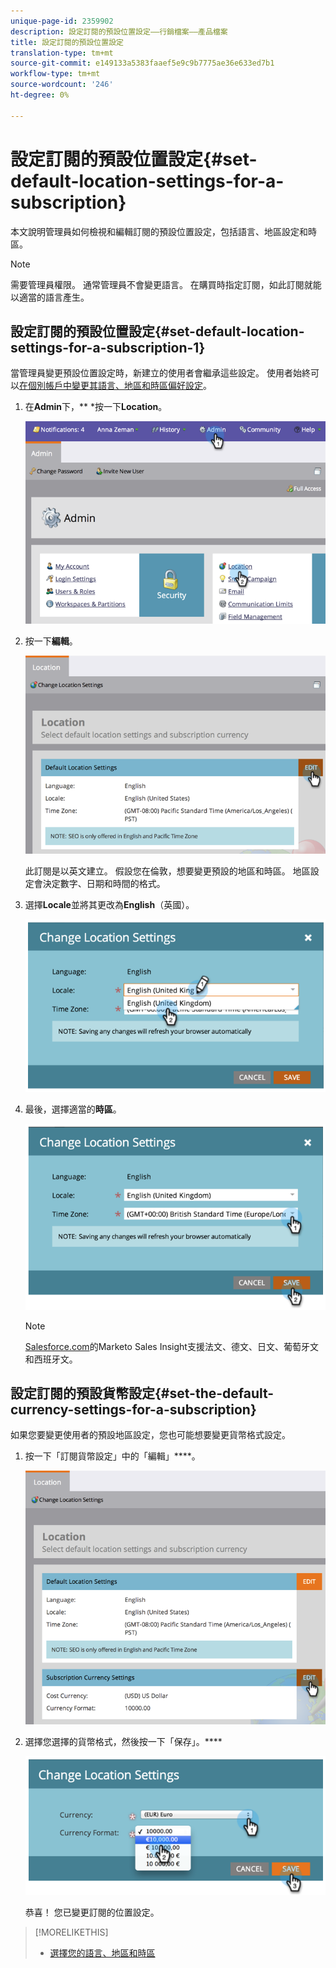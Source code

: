 ```yaml
---
unique-page-id: 2359902
description: 設定訂閱的預設位置設定——行銷檔案——產品檔案
title: 設定訂閱的預設位置設定
translation-type: tm+mt
source-git-commit: e149133a5383faaef5e9c9b7775ae36e633ed7b1
workflow-type: tm+mt
source-wordcount: '246'
ht-degree: 0%

---
```



# 設定訂閱的預設位置設定{#set-default-location-settings-for-a-subscription}

本文說明管理員如何檢視和編輯訂閱的預設位置設定，包括語言、地區設定和時區。

>[!NOTE]
>
>需要管理員權限。 通常管理員不會變更語言。 在購買時指定訂閱，如此訂閱就能以適當的語言產生。

## 設定訂閱的預設位置設定{#set-default-location-settings-for-a-subscription-1}

當管理員變更預設位置設定時，新建立的使用者會繼承這些設定。 使用者始終可以[在個別帳戶中變更其語言、地區和時區偏好設定](select-your-language-locale-and-time-zone.md)。

1. 在&#x200B;**Admin**&#x200B;下，** *按一下&#x200B;**Location**。

   ![](assets/image2014-11-7-11-3a39-3a17.png)

1. 按一下&#x200B;**編輯**。

   ![](assets/image2014-11-7-11-3a40-3a39.png)

   此訂閱是以英文建立。 假設您在倫敦，想要變更預設的地區和時區。 地區設定會決定數字、日期和時間的格式。

1. 選擇&#x200B;**Locale**&#x200B;並將其更改為&#x200B;**English**（英國）。

   ![](assets/image2014-11-7-11-3a51-3a26.png)

1. 最後，選擇適當的&#x200B;**時區**。

   ![](assets/image2014-11-7-14-3a42-3a34.png)

   >[!NOTE]
   >
   >[Salesforce.com](http://salesforce.com/)的Marketo Sales Insight支援法文、德文、日文、葡萄牙文和西班牙文。

## 設定訂閱的預設貨幣設定{#set-the-default-currency-settings-for-a-subscription}

如果您要變更使用者的預設地區設定，您也可能想要變更貨幣格式設定。

1. 按一下「訂閱貨幣設定」中的「編輯」****。

   ![](assets/image2014-11-7-15-3a50-3a33.png)

1. 選擇您選擇的貨幣格式，然後按一下「保存」。****

   ![](assets/image2014-11-7-15-3a58-3a21.png)

   恭喜！ 您已變更訂閱的位置設定。

>[!MORELIKETHIS]
>
>* [選擇您的語言、地區和時區](select-your-language-locale-and-time-zone.md)

>



